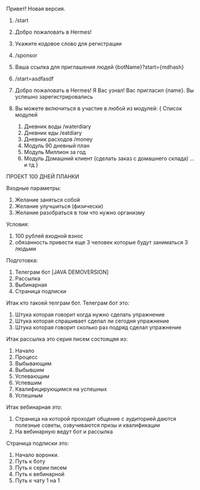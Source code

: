 Привет! 
Новая версия.

1) /start
2) Добро пожаловать в Hermes!
3) Укажите кодовое слово для регистрации

1) /sponsor
2) Ваша ссылка для приглашения людей {botName}?start={mdhash}

1) /start=asdfasdf
2) Добро пожаловать в Hermes! Я Вас узнал! Вас пригласил {name}. Вы успешно зарегистрировались
3) Вы можете включиться в участие в любой из модулей:
{ Список модулей
    1) Дневник воды /waterdiary
    2) Дневник еды /eatdiary
    3) Дневник расходов /money
    4) Модуль 90 дневный план
    5) Модуль Миллион за год
    6) Модуль Домашний клиент (сделать заказ с домашнего склада)
    ... и тд
}




ПРОЕКТ 100 ДНЕЙ ПЛАНКИ

Входные параметры:
1) Желание заняться собой
2) Желание улучшиться (физически)
3) Желание разобраться в том что нужно организму

Условия:
1) 100 рублей входной взнос
2) обязанность привести еще 3 человек которые будут заниматься 3 людьми

Подготовка:
1) Телеграм бот [JAVA DEMOVERSION]
2) Рассылка
3) Выбинарная
4) Страница подписки

Итак кто такоей телграм бот.
Телеграм бот это:
1) Штука которая говорит когда нужно сделать упражнение
2) Штука которая спрашивает сделал ли сегодня упражнение
3) Штука которая говорит сколько раз подряд сделал упражнение

Итак рассылка это серия писем состоящяя из:
1) Начало
2) Процесс
3) Выбывающим
4) Выбывшим
5) Успевающим
6) Успевшим
7) Квалифицирующимся на успешных
7) Успешным

Итак вебинарная это:
1) Страница на которой проходит общение с аудиторией даются полезные советы, озвучиваются призы и квалификации
2) На вебинарную ведут бот и рассылка

Страница подписки это:
1) Начало воронки.
2) Путь к боту
3) Путь к серии писем
4) Путь к вебинарной
5) Путь к чату 1 на 1
